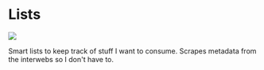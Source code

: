 # Lists

![](https://i.imgur.com/L0kJMyc.png)

Smart lists to keep track of stuff I want to consume. Scrapes metadata from the
interwebs so I don't have to.
